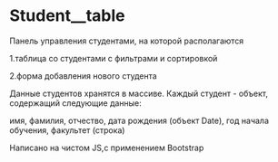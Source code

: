 # Student__table 
 
 Панель управления студентами, на которой располагаются

1.таблица со студентами с фильтрами и сортировкой

2.форма добавления нового студента

Данные студентов хранятся в массиве. Каждый студент - объект, содержащий следующие данные:

имя,
фамилия,
отчество,
дата рождения (объект Date),
год начала обучения,
факультет (строка)

Написано на чистом JS,с применением Bootstrap
